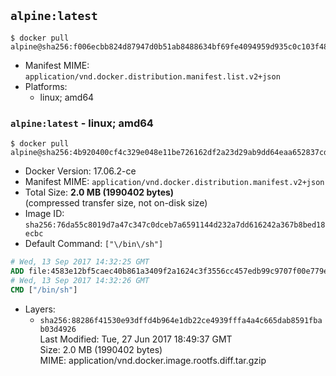 ## `alpine:latest`

```console
$ docker pull alpine@sha256:f006ecbb824d87947d0b51ab8488634bf69fe4094959d935c0c103f4820a417d
```

-	Manifest MIME: `application/vnd.docker.distribution.manifest.list.v2+json`
-	Platforms:
	-	linux; amd64

### `alpine:latest` - linux; amd64

```console
$ docker pull alpine@sha256:4b920400cf4c329e048e11be726162df2a23d29ab9dd64eaa652837cd39c2cdf
```

-	Docker Version: 17.06.2-ce
-	Manifest MIME: `application/vnd.docker.distribution.manifest.v2+json`
-	Total Size: **2.0 MB (1990402 bytes)**  
	(compressed transfer size, not on-disk size)
-	Image ID: `sha256:76da55c8019d7a47c347c0dceb7a6591144d232a7dd616242a367b8bed18ecbc`
-	Default Command: `["\/bin\/sh"]`

```dockerfile
# Wed, 13 Sep 2017 14:32:25 GMT
ADD file:4583e12bf5caec40b861a3409f2a1624c3f3556cc457edb99c9707f00e779e45 in / 
# Wed, 13 Sep 2017 14:32:26 GMT
CMD ["/bin/sh"]
```

-	Layers:
	-	`sha256:88286f41530e93dffd4b964e1db22ce4939fffa4a4c665dab8591fbab03d4926`  
		Last Modified: Tue, 27 Jun 2017 18:49:37 GMT  
		Size: 2.0 MB (1990402 bytes)  
		MIME: application/vnd.docker.image.rootfs.diff.tar.gzip
